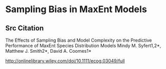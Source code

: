 # Sampling Bias in MaxEnt Models 




## Src Citation
The Effects of Sampling Bias and Model Complexity on the Predictive Performance of MaxEnt Species Distribution Models
Mindy M. Syfert1,2*, Matthew J. Smith2*, David A. Coomes1*


http://onlinelibrary.wiley.com/doi/10.1111/ecog.03049/full


